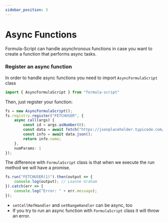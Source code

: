 ```yaml
---
sidebar_position: 3
---
```

# Async Functions
Formula-Script can handle asynchronous functions in case you want to create a function that performs async tasks.

### Register an async function
In order to handle async functions you need to import ```AsyncFormulaScript``` class
```ts
import { AsyncFormulaScript } from "formula-script"
```

Then, just register your function:
```ts
fs = new AsyncFormulaScript();
fs.registry.register("FETCHUSER", {
    async call(args) {
        const id = args.asNumber(0);
        const data = await fetch("https://jsonplaceholder.typicode.com/users/" + id);
        const info = await data.json();
        return info.name;
    },
    numParams: 1
});
```

The difference with ```FormulaScript``` class is that when we execute the run method we will have a promise.
```ts
fs.run("FETCHUSER(1)").then(output => {
    console.log(output); // Leanne Graham
}).catch(err => {
    console.log("Error: " + err.message);
});
```

* ```setCellRefHandler``` and ```setRangeHandler``` can be async, too
* If you try to run an async function with ```FormulaScript``` class it will throw an error.